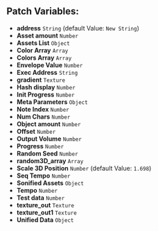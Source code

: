 ## Patch Variables:

* __address__ ```String``` (default Value: `New String`)
* __Asset amount__ ```Number```
* __Assets List__ ```Object```
* __Color Array__ ```Array```
* __Colors Array__ ```Array```
* __Envelope Value__ ```Number```
* __Exec Address__ ```String```
* __gradient__ ```Texture```
* __Hash display__ ```Number```
* __Init Progress__ ```Number```
* __Meta Parameters__ ```Object```
* __Note Index__ ```Number```
* __Num Chars__ ```Number```
* __Object amount__ ```Number```
* __Offset__ ```Number```
* __Output Volume__ ```Number```
* __Progress__ ```Number```
* __Random Seed__ ```Number```
* __random3D_array__ ```Array```
* __Scale 3D Position__ ```Number``` (default Value: `1.698`)
* __Seq Tempo__ ```Number```
* __Sonified Assets__ ```Object```
* __Tempo__ ```Number```
* __Test data__ ```Number```
* __texture_out__ ```Texture```
* __texture_out1__ ```Texture```
* __Unified Data__ ```Object```


